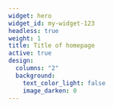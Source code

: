 ```yaml
---
widget: hero
widget_id: my-widget-123
headless: true
weight: 1
title: Title of homepage
active: true
design:
  columns: "2"
  background:
    text_color_light: false
    image_darken: 0
---
```


